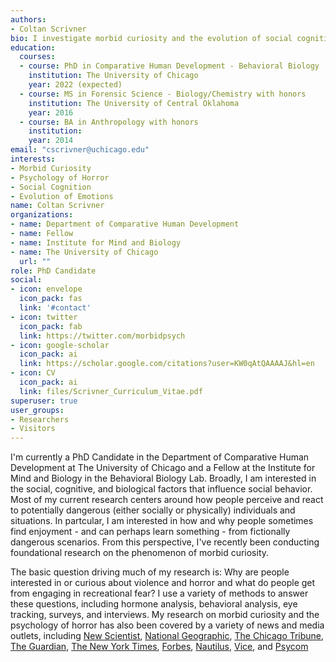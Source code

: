 ```yaml
---
authors:
- Coltan Scrivner
bio: I investigate morbid curiosity and the evolution of social cognition
education:
  courses:
  - course: PhD in Comparative Human Development - Behavioral Biology
    institution: The University of Chicago
    year: 2022 (expected)
  - course: MS in Forensic Science - Biology/Chemistry with honors
    institution: The University of Central Oklahoma
    year: 2016
  - course: BA in Anthropology with honors
    institution:
    year: 2014
email: "cscrivner@uchicago.edu"
interests:
- Morbid Curiosity
- Psychology of Horror
- Social Cognition
- Evolution of Emotions
name: Coltan Scrivner
organizations:
- name: Department of Comparative Human Development
- name: Fellow
- name: Institute for Mind and Biology
- name: The University of Chicago
  url: ""
role: PhD Candidate
social:
- icon: envelope
  icon_pack: fas
  link: '#contact'
- icon: twitter
  icon_pack: fab
  link: https://twitter.com/morbidpsych
- icon: google-scholar
  icon_pack: ai
  link: https://scholar.google.com/citations?user=KW0qAtQAAAAJ&hl=en
- icon: CV
  icon_pack: ai
  link: files/Scrivner_Curriculum_Vitae.pdf
superuser: true
user_groups:
- Researchers
- Visitors
---
```


I'm currently a PhD Candidate in the Department of Comparative Human Development at The University of Chicago and a Fellow at the Institute for Mind and Biology in the Behavioral Biology Lab. Broadly, I am interested in the social, cognitive, and biological factors that influence social behavior. Most of my current research centers around how people perceive and react to potentially dangerous (either socially or physically) individuals and situations. In partcular, I am interested in how and why people sometimes find enjoyment - and can perhaps learn something - from fictionally dangerous scenarios. From this perspective, I've recently been conducting foundational research on the phenomenon of morbid curiosity. 

The basic question driving much of my research is: Why are people interested in or curious about violence and horror and what do people get from engaging in recreational fear? I use a variety of methods to answer these questions, including hormone analysis, behavioral analysis, eye tracking, surveys, and interviews. My research on morbid curiosity and the psychology of horror has also been covered by a variety of news and media outlets, including [New Scientist](https://www.newscientist.com/article/2247744-horror-movie-fans-are-better-at-coping-with-the-coronavirus-pandemic/), [National Geographic](https://www.nationalgeographic.com/science/2020/10/how-horror-movies-can-help-overcome-trauma-and-relieve-stress/), [The Chicago Tribune](https://www.chicagotribune.com/entertainment/ct-ent-morbid-curiosity-research-uchicago-20201014-l6br33nmrvffzmcpyndqbjfhqu-story.html), [The Guardian](https://www.theguardian.com/science/2020/jul/01/end-of-the-world-as-we-know-it-fans-of-apocalyptic-films), [The New York Times](https://www.nytimes.com/2020/08/20/movies/scary-movies-summer.html), [Forbes](https://www.forbes.com/sites/alisonescalante/2021/01/15/why-the-zombie-apocalypse-prepared-us-for-pandemic-coronavirus/?sh=2e24bb954d46), [Nautilus](http://nautil.us/issue/87/risk/horror-fans-have-more-fun-during-a-pandemic), [Vice](https://www.vice.com/en_ca/article/5dzvez/horror-movie-fans-are-more-equipped-to-deal-with-the-pandemic-study-says), and [Psycom](https://www.psycom.net/scary-movies-anxiety)
 
